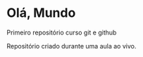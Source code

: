 # Olá, Mundo
 Primeiro repositório curso git e github

 Repositório criado durante uma aula ao vivo.
